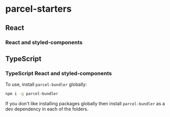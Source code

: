 # parcel-starters

## React

### React and styled-components

## TypeScript

### TypeScript React and styled-components

To use, install `parcel-bundler` globally:

```bash
npm i -g parcel-bundler
```

If you don't like installing packages globally then install
`parcel-bundler` as a dev dependency in each of the folders.

